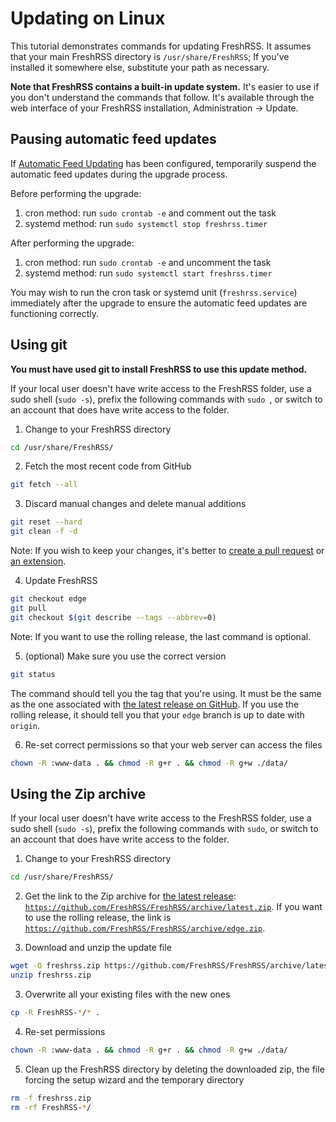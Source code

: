 # Updating on Linux

This tutorial demonstrates commands for updating FreshRSS. It assumes that your main FreshRSS directory is `/usr/share/FreshRSS`; If you've installed it somewhere else, substitute your path as necessary.

**Note that FreshRSS contains a built-in update system.** It's easier to use if you don't understand the commands that follow. It's available through the web interface of your FreshRSS installation, Administration → Update.

## Pausing automatic feed updates

If [Automatic Feed Updating](08_FeedUpdates.md) has been configured, temporarily suspend the automatic feed updates during the upgrade process.

Before performing the upgrade:

1. cron method: run `sudo crontab -e` and comment out the task
2. systemd method: run `sudo systemctl stop freshrss.timer`

After performing the upgrade:

1. cron method: run `sudo crontab -e` and uncomment the task
2. systemd method: run `sudo systemctl start freshrss.timer`

You may wish to run the cron task or systemd unit (`freshrss.service`) immediately after the upgrade to ensure the automatic feed updates are functioning correctly.

## Using git

**You must have used git to install FreshRSS to use this update method.**

If your local user doesn't have write access to the FreshRSS folder, use a sudo shell (`sudo -s`), prefix the following commands with `sudo `, or switch to an account that does have write access to the folder.

1. Change to your FreshRSS directory

```sh
cd /usr/share/FreshRSS/
```

2. Fetch the most recent code from GitHub

```sh
git fetch --all
```

3. Discard manual changes and delete manual additions

```sh
git reset --hard
git clean -f -d
```

Note: If you wish to keep your changes, it's better to [create a pull request](https://github.com/FreshRSS/FreshRSS/compare) or [an extension](../developers/03_Backend/05_Extensions.md).

4. Update FreshRSS

```sh
git checkout edge
git pull
git checkout $(git describe --tags --abbrev=0)
```

Note: If you want to use the rolling release, the last command is optional.

5. (optional) Make sure you use the correct version

```sh
git status
```

The command should tell you the tag that you're using. It must be the same as the one associated with [the latest release on GitHub](https://github.com/FreshRSS/FreshRSS/releases/latest). If you use the rolling release, it should tell you that your `edge` branch is up to date with `origin`.

6. Re-set correct permissions so that your web server can access the files

```sh
chown -R :www-data . && chmod -R g+r . && chmod -R g+w ./data/
```

## Using the Zip archive

If your local user doesn't have write access to the FreshRSS folder, use a sudo shell (`sudo -s`), prefix the following commands with `sudo`, or switch to an account that does have write access to the folder.

1. Change to your FreshRSS directory

```sh
cd /usr/share/FreshRSS/
```

2. Get the link to the Zip archive for [the latest release](https://github.com/FreshRSS/FreshRSS/releases/latest): [`https://github.com/FreshRSS/FreshRSS/archive/latest.zip`](https://github.com/FreshRSS/FreshRSS/archive/latest.zip). If you want to use the rolling release, the link is [`https://github.com/FreshRSS/FreshRSS/archive/edge.zip`](https://github.com/FreshRSS/FreshRSS/archive/edge.zip).

3. Download and unzip the update file

```sh
wget -O freshrss.zip https://github.com/FreshRSS/FreshRSS/archive/latest.zip
unzip freshrss.zip
```

3. Overwrite all your existing files with the new ones

```sh
cp -R FreshRSS-*/* .
```

4. Re-set permissions

```sh
chown -R :www-data . && chmod -R g+r . && chmod -R g+w ./data/
```

5. Clean up the FreshRSS directory by deleting the downloaded zip, the file forcing the setup wizard and the temporary directory

```sh
rm -f freshrss.zip
rm -rf FreshRSS-*/
```
